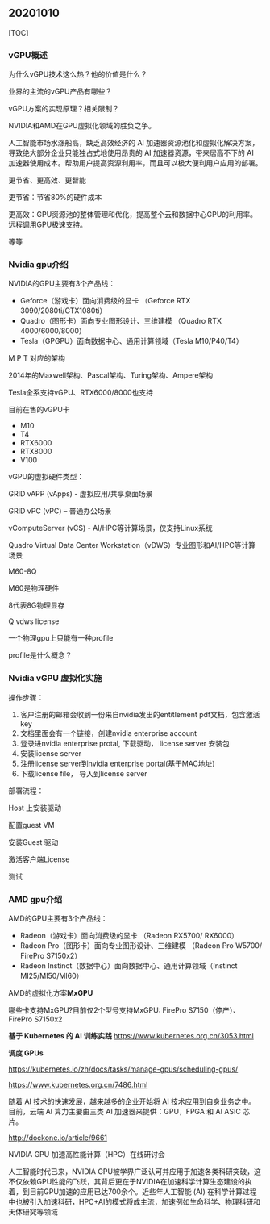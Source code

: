 ## 20201010

[TOC]

### vGPU概述

为什么vGPU技术这么热？他的价值是什么？

业界的主流的vGPU产品有哪些？

vGPU方案的实现原理？相关限制？

NVIDIA和AMD在GPU虚拟化领域的胜负之争。



人工智能市场水涨船高，缺乏高效经济的 AI 加速器资源池化和虚拟化解决方案，导致绝大部分企业只能独占式地使用昂贵的 AI 加速器资源，带来居高不下的 AI 加速器使用成本。帮助用户提高资源利用率，而且可以极大便利用户应用的部署。



更节省、更高效、更智能



更节省：节省80%的硬件成本

更高效：GPU资源池的整体管理和优化，提高整个云和数据中心GPU的利用率。远程调用GPU极速支持。

等等



### Nvidia gpu介绍

NVIDIA的GPU主要有3个产品线：

- Geforce（游戏卡）面向消费级的显卡 （Geforce RTX 3090/2080ti/GTX1080ti）
- Quadro（图形卡）面向专业图形设计、三维建模 （Quadro RTX 4000/6000/8000）
- Tesla（GPGPU）面向数据中心、通用计算领域（Tesla M10/P40/T4）



M P T 对应的架构

2014年的Maxwell架构、Pascal架构、Turing架构、Ampere架构



Tesla全系支持vGPU、RTX6000/8000也支持



目前在售的vGPU卡

- M10
- T4
- RTX6000
- RTX8000
- V100



vGPU的虚拟硬件类型：

GRID vAPP (vApps) -  虚拟应用/共享桌面场景

GRID vPC (vPC) – 普通办公场景

vComputeServer (vCS) -  AI/HPC等计算场景，仅支持Linux系统

Quadro Virtual Data Center Workstation（vDWS）专业图形和AI/HPC等计算场景



M60-8Q

M60是物理硬件

8代表8G物理显存

Q vdws license



一个物理gpu上只能有一种profile

profile是什么概念？



### Nvidia vGPU 虚拟化实施

操作步骤：

1. 客户注册的邮箱会收到一份来自nvidia发出的entitlement pdf文档，包含激活key
2. 文档里面会有一个链接，创建nvidia enterprise account
3. 登录进nvidia enterprise protal, 下载驱动， license server 安装包
4. 安装license server
5. 注册license server到nvidia enterprise portal(基于MAC地址)
6. 下载license file， 导入到license server



部署流程：

Host 上安装驱动

配置guest VM

安装Guest 驱动

激活客户端License

测试



### AMD gpu介绍

AMD的GPU主要有3个产品线：

- Radeon（游戏卡）面向消费级的显卡 （Radeon RX5700/ RX6000）
- Radeon Pro（图形卡）面向专业图形设计、三维建模 （Radeon Pro W5700/  FirePro S7150x2）
- Radeon Instinct（数据中心）面向数据中心、通用计算领域（Instinct MI25/MI50/MI60）



AMD的虚拟化方案**MxGPU**

哪些卡支持MxGPU?目前仅2个型号支持MxGPU: FirePro S7150（停产）、FirePro S7150x2







**基于 Kubernetes 的 AI 训练实践**
https://www.kubernetes.org.cn/3053.html



**调度 GPUs**

https://kubernetes.io/zh/docs/tasks/manage-gpus/scheduling-gpus/



https://www.kubernetes.org.cn/7486.html

随着 AI 技术的快速发展，越来越多的企业开始将 AI 技术应用到自身业务之中。目前，云端 AI 算力主要由三类 AI 加速器来提供：GPU，FPGA 和 AI ASIC 芯片。

http://dockone.io/article/9661



NVIDIA GPU 加速高性能计算（HPC）在线研讨会

人工智能时代已来，NVIDIA GPU被学界广泛认可并应用于加速各类科研突破，这不仅依赖GPU性能的飞跃，其背后更在于NVIDIA在加速科学计算生态建设的执着，到目前GPU加速的应用已达700余个。近些年人工智能 (AI) 在科学计算过程中也被引入加速科研，HPC+AI的模式将成主流，加速例如生命科学、物理科研和天体研究等领域